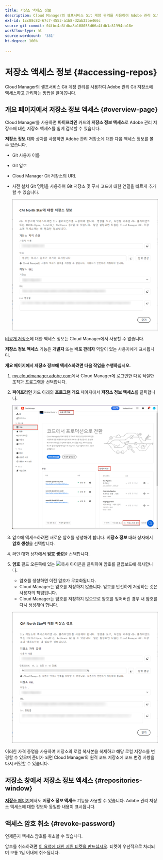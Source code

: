 ```yaml
---
title: 저장소 액세스 정보
description: Cloud Manager의 셀프서비스 Git 계정 관리를 사용하여 Adobe 관리 Git 저장소에 액세스하고 관리하는 방법을 알아봅니다.
exl-id: 1cc88c82-67c7-4553-a1b8-d2ab22be466c
source-git-commit: 04fbc4a3fdba8b108055d66a4fdb1a31994cb18e
workflow-type: ht
source-wordcount: '381'
ht-degree: 100%

---
```


# 저장소 액세스 정보 {#accessing-repos}

Cloud Manager의 셀프서비스 Git 계정 관리를 사용하여 Adobe 관리 Git 저장소에 액세스하고 관리하는 방법을 알아봅니다.

## 개요 페이지에서 저장소 정보 액세스 {#overview-page}

Cloud Manager를 사용하면 **파이프라인** 카드의 **저장소 정보 액세스**&#x200B;로 Adobe 관리 저장소에 대한 저장소 액세스를 쉽게 검색할 수 있습니다.

**저장소 정보** 대화 상자를 사용하면 Adobe 관리 저장소에 대한 다음 액세스 정보를 볼 수 있습니다.

* Git 사용자 이름
* Git 암호
* Cloud Manager Git 저장소의 URL
* 사전 설치 Git 명령을 사용하여 Git 저장소 및 푸시 코드에 대한 연결을 빠르게 추가할 수 있습니다.

  ![저장소 정보 창](assets/repository-info.png)

[비공개 저장소](/help/managing-code/private-repositories.md)에 대한 액세스 정보는 Cloud Manager에서 사용할 수 없습니다.

**저장소 정보 액세스** 기능은 **개발자** 또는 **배포 관리자** 역할이 있는 사용자에게 표시됩니다.

**개요 페이지에서 저장소 정보에 액세스하려면 다음 작업을 수행하십시오.**

1. [my.cloudmanager.adobe.com](https://my.cloudmanager.adobe.com/)에서 Cloud Manager에 로그인한 다음 적절한 조직과 프로그램을 선택합니다.

1. **파이프라인** 카드 아래의 **프로그램 개요** 페이지에서 **저장소 정보 액세스**&#x200B;를 클릭합니다.

   ![파이프라인 카드의 저장소 정보 액세스](/help/managing-code/assets/pipelines-card2.png)

1. 암호에 액세스하려면 새로운 암호를 생성해야 합니다. **저장소 정보** 대화 상자에서 **암호 생성**&#x200B;을 선택합니다.

1. 확인 대화 상자에서 **암호 생성**&#x200B;을 선택합니다.

1. **암호** 필드 오른쪽에 있는 ![복사 아이콘](https://spectrum.adobe.com/static/icons/workflow_18/Smock_Copy_18_N.svg)을 클릭하여 암호를 클립보드에 복사합니다.

   * 암호를 생성하면 이전 암호가 무효화됩니다.
   * Cloud Manager는 암호를 저장하지 않습니다. 암호를 안전하게 저장하는 것은 사용자의 책임입니다.
   * Cloud Manager는 암호를 저장하지 않으므로 암호를 잊어버린 경우 새 암호를 다시 생성해야 합니다.

   ![저장소 정보 대화 상자에서 암호 복사](/help/managing-code/assets/repository-copy-password.png)

이러한 자격 증명을 사용하여 저장소의 로컬 복사본을 복제하고 해당 로컬 저장소를 변경할 수 있으며 준비가 되면 Cloud Manager의 원격 코드 저장소에 코드 변경 사항을 다시 커밋할 수 있습니다.

## 저장소 창에서 저장소 정보 액세스 {#repositories-window}

[**저장소** 페이지](/help/managing-code/managing-repositories.md)에서도 **저장소 정보 액세스** 기능을 사용할 수 있습니다. Adobe 관리 저장소 액세스에 대한 정보와 동일한 내용이 표시됩니다.

## 액세스 암호 취소 {#revoke-password}

언제든지 액세스 암호를 취소할 수 있습니다.

암호를 취소하려면 [이 요청에 대한 지원 티켓을 만드십시오](https://experienceleague.adobe.com/?support-solution=Experience+Manager&amp;support-tab=home#support). 티켓이 우선적으로 처리되며 보통 1일 이내에 취소됩니다.
